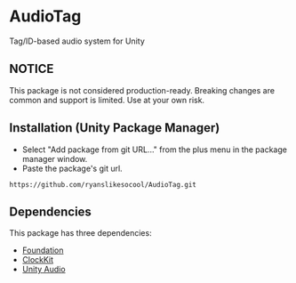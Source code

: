# AudioTag
Tag/ID-based audio system for Unity

## NOTICE
This package is not considered production-ready.  Breaking changes are common and support is limited.  Use at your own risk.

## Installation (Unity Package Manager)
- Select "Add package from git URL..." from the plus menu in the package manager window.
- Paste the package's git url.
```
https://github.com/ryanslikesocool/AudioTag.git
```

## Dependencies
This package has three dependencies:
- [Foundation](https://github.com/ryanslikesocool/UnityFoundation)
- [ClockKit](https://github.com/ryanslikesocool/ClockKit)
- [Unity Audio](https://docs.unity3d.com/2021.3/Documentation/ScriptReference/UnityEngine.AudioModule.html)
